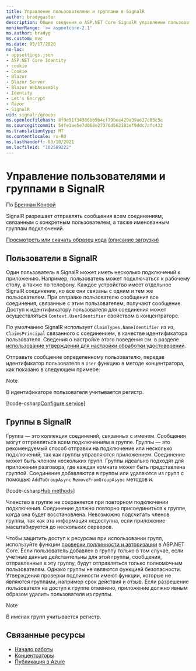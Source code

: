 ```yaml
---
title: Управление пользователями и группами в SignalR
author: bradygaster
description: Общие сведения о ASP.NET Core SignalR управлении пользователями и группами.
monikerRange: '>= aspnetcore-2.1'
ms.author: bradyg
ms.custom: mvc
ms.date: 05/17/2020
no-loc:
- appsettings.json
- ASP.NET Core Identity
- cookie
- Cookie
- Blazor
- Blazor Server
- Blazor WebAssembly
- Identity
- Let's Encrypt
- Razor
- SignalR
uid: signalr/groups
ms.openlocfilehash: 8f9e91f34386bb5b4cf79bee429a39ae27c03c5e
ms.sourcegitcommit: 54fe1ae5e7d068e27376d562183ef9ddc7afc432
ms.translationtype: MT
ms.contentlocale: ru-RU
ms.lasthandoff: 03/10/2021
ms.locfileid: "102589222"
---
```

# <a name="manage-users-and-groups-in-signalr"></a>Управление пользователями и группами в SignalR

По [Бреннан Конрой](https://github.com/BrennanConroy)

SignalR разрешает отправлять сообщения всем соединениям, связанным с конкретным пользователем, а также именованным группам подключений.

[Просмотреть или скачать образец кода](https://github.com/dotnet/AspNetCore.Docs/tree/main/aspnetcore/signalr/groups/sample/) [(описание загрузки)](xref:index#how-to-download-a-sample)

## <a name="users-in-signalr"></a>Пользователи в SignalR

Один пользователь в SignalR может иметь несколько подключений к приложению. Например, пользователь может подключаться к рабочему столу, а также по телефону. Каждое устройство имеет отдельное SignalR соединение, но все они связаны с одним и тем же пользователем. При отправке пользователю сообщения все соединения, связанные с этим пользователем, получают сообщение. Доступ к идентификатору пользователя для соединения может осуществляться `Context.UserIdentifier` свойством в концентраторе.

По умолчанию SignalR использует `ClaimTypes.NameIdentifier` из из, `ClaimsPrincipal` связанного с соединением, в качестве идентификатора пользователя. Сведения о настройке этого поведения см. в разделе [использование утверждений для настройки обработки удостоверений](xref:signalr/authn-and-authz#use-claims-to-customize-identity-handling).

Отправьте сообщение определенному пользователю, передав идентификатор пользователя в `User` функцию в методе концентратора, как показано в следующем примере:

> [!NOTE]
> В идентификаторе пользователя учитывается регистр.

[!code-csharp[Configure service](groups/sample/Hubs/ChatHub.cs?range=29-32)]

## <a name="groups-in-signalr"></a>Группы в SignalR

Группа — это коллекция соединений, связанных с именем. Сообщения могут отправляться всем подключениям в группе. Группы — это рекомендуемый способ отправки на подключение или несколько подключений, так как группы управляются приложением. Соединение может быть членом нескольких групп. Группы идеально подходят для приложения разговора, где каждая комната может быть представлена группой. Соединения добавляются в группы или удаляются из групп с помощью `AddToGroupAsync` `RemoveFromGroupAsync` методов и.

[!code-csharp[Hub methods](groups/sample/Hubs/ChatHub.cs?range=15-27)]

Членство в группе не сохраняется при повторном подключении подключения. Соединение должно повторно присоединиться к группе, когда она будет восстановлена. Невозможно подсчитать членов группы, так как эта информация недоступна, если приложение масштабируется до нескольких серверов.

Чтобы защитить доступ к ресурсам при использовании групп, используйте функции [проверки подлинности и авторизации](xref:signalr/authn-and-authz) в ASP.NET Core. Если пользователь добавлен в группу только в том случае, если учетные данные действительны для этой группы, сообщения, отправленные в эту группу, будут отправляться только полномочным пользователям. Однако группы не являются функцией безопасности. Утверждения проверки подлинности имеют функции, которые не являются группами, например срок действия и отзыв. Если разрешение пользователя на доступ к группе отменено, приложение должно явным образом удалить пользователя из группы.

> [!NOTE]
> В именах групп учитывается регистр.

## <a name="related-resources"></a>Связанные ресурсы

* [Начало работы](xref:tutorials/signalr)
* [Концентраторы](xref:signalr/hubs)
* [Публикация в Azure](xref:signalr/publish-to-azure-web-app)
